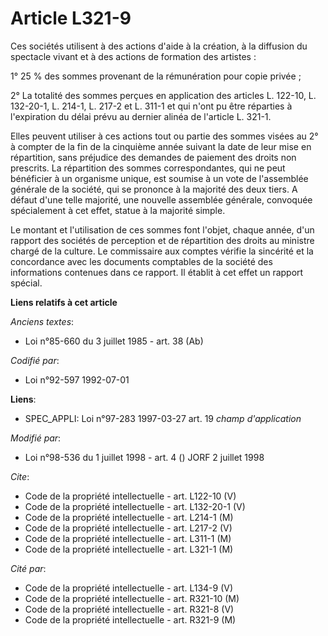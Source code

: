 # Article L321-9

Ces sociétés utilisent à des actions d'aide à la création, à la diffusion du spectacle vivant et à des actions de formation
des artistes :

1° 25 % des sommes provenant de la rémunération pour copie privée ;

2° La totalité des sommes perçues en application des articles L. 122-10, L. 132-20-1, L. 214-1, L. 217-2 et L. 311-1 et qui
n'ont pu être réparties à l'expiration du délai prévu au dernier alinéa de l'article L. 321-1.

Elles peuvent utiliser à ces actions tout ou partie des sommes visées au 2° à compter de la fin de la cinquième année suivant
la date de leur mise en répartition, sans préjudice des demandes de paiement des droits non prescrits. La répartition des
sommes correspondantes, qui ne peut bénéficier à un organisme unique, est soumise à un vote de l'assemblée générale de la
société, qui se prononce à la majorité des deux tiers. A défaut d'une telle majorité, une nouvelle assemblée générale,
convoquée spécialement à cet effet, statue à la majorité simple.

Le montant et l'utilisation de ces sommes font l'objet, chaque année, d'un rapport des sociétés de perception et de
répartition des droits au ministre chargé de la culture. Le commissaire aux comptes vérifie la sincérité et la concordance
avec les documents comptables de la société des informations contenues dans ce rapport. Il établit à cet effet un rapport
spécial.

**Liens relatifs à cet article**

_Anciens textes_:

  - Loi n°85-660 du 3 juillet 1985 - art. 38 (Ab)

_Codifié par_:

  - Loi n°92-597 1992-07-01

**Liens**:

  - SPEC_APPLI: Loi n°97-283 1997-03-27 art. 19 *champ d'application*

_Modifié par_:

  - Loi n°98-536 du 1 juillet 1998 - art. 4 () JORF 2 juillet 1998

_Cite_:

  - Code de la propriété intellectuelle - art. L122-10 (V)
  - Code de la propriété intellectuelle - art. L132-20-1 (V)
  - Code de la propriété intellectuelle - art. L214-1 (M)
  - Code de la propriété intellectuelle - art. L217-2 (V)
  - Code de la propriété intellectuelle - art. L311-1 (M)
  - Code de la propriété intellectuelle - art. L321-1 (M)

_Cité par_:

  - Code de la propriété intellectuelle - art. L134-9 (V)
  - Code de la propriété intellectuelle - art. R321-10 (M)
  - Code de la propriété intellectuelle - art. R321-8 (V)
  - Code de la propriété intellectuelle - art. R321-9 (M)
